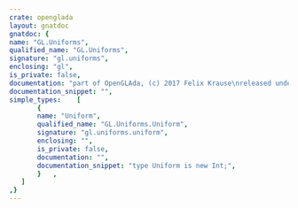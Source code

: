 ```yaml
---
crate: openglada
layout: gnatdoc
gnatdoc: {
name: "GL.Uniforms",
qualified_name: "GL.Uniforms",
signature: "gl.uniforms",
enclosing: "gl",
is_private: false,
documentation: "part of OpenGLAda, (c) 2017 Felix Krause\nreleased under the terms of the MIT license, see the file \"COPYING\"",
documentation_snippet: "",
simple_types:    [
       {
       name: "Uniform",
       qualified_name: "GL.Uniforms.Uniform",
       signature: "gl.uniforms.uniform",
       enclosing: "",
       is_private: false,
       documentation: "",
       documentation_snippet: "type Uniform is new Int;",
       }   ,
   ]
,}
---
```

